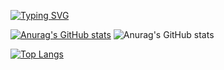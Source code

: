 [![Typing SVG](https://readme-typing-svg.herokuapp.com?font=Fira+Code&pause=1000&width=435&lines=CHRISTIAN+LUIS+PASKALIS+GINTING;CYBER+SECURITY+STUDENT;WEB+ENTHUSIAST;MACHINE+LEARNING+ENTHUSIAST)](https://git.io/typing-svg)

[![Anurag's GitHub stats](https://github-readme-stats.vercel.app/api?username=ChristLuis07)](https://github.com/ChristLuis07/github-readme-stats)
![Anurag's GitHub stats](https://github-readme-stats.vercel.app/api?username=ChristLuis07&show_icons=true&theme=radical)

[![Top Langs](https://github-readme-stats.vercel.app/api/top-langs/?username=ChristLuis07)](https://github.com/ChristLuis07/github-readme-stats)
